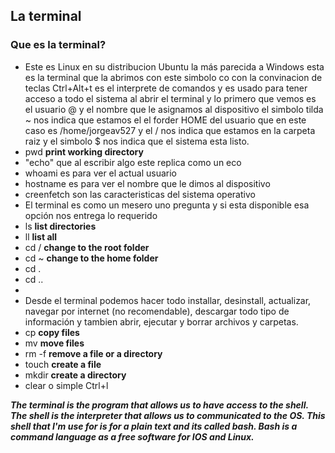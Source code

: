 ## La terminal
### Que es la terminal?
- Este es Linux en su distribucion Ubuntu la más parecida a Windows esta es la terminal que la abrimos con este simbolo co con la convinacion de teclas Ctrl+Alt+t es el interprete de comandos y es usado para tener acceso a todo el sistema al abrir el terminal y lo primero que vemos es el usuario @ y el nombre que le asignamos al dispositivo el simbolo tilda ~ nos indica que estamos el el forder HOME del usuario que en este caso es /home/jorgeav527 y el / nos indica que estamos en la carpeta raiz y el simbolo $ nos indica que el sistema esta listo.
- pwd **print working directory** 
- "echo" que al escribir algo este replica como un eco
- whoami es para ver el actual usuario 
- hostname es para ver el nombre que le dimos al dispositivo
- creenfetch son las caracteristicas del sistema operativo
- El terminal es como un mesero uno pregunta y si esta disponible esa opción nos entrega lo requerido
- ls **list directories**
- ll **list all**
- cd / **change to the root folder**
- cd ~ **change to the home folder**
- cd .
- cd ..
- 
- Desde el terminal podemos hacer todo installar, desinstall, actualizar, navegar por internet (no recomendable), descargar todo tipo de información y tambien abrir, ejecutar y borrar archivos y carpetas.
- cp **copy files**
- mv **move files**
- rm -f **remove a file or a directory**
- touch **create a file**
- mkdir **create a directory**
- clear o simple Ctrl+l

***The terminal is the program that allows us to have access to the shell.
The shell is the interpreter that allows us to communicated to the OS.
This shell that I'm use for is for a plain text and its called bash.
Bash is a command language as a free software for IOS and Linux.***
